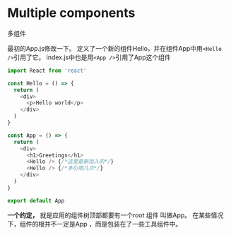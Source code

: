 # Multiple components
多组件

最初的App.js修改一下。
定义了一个新的组件Hello，并在组件App中用`<Hello />`引用了它。
index.js中也是用`<App />`引用了App这个组件
```js
import React from 'react'

const Hello = () => {
  return (
    <div>
      <p>Hello world</p>
    </div>
  )
}

const App = () => {
  return (
    <div>
      <h1>Greetings</h1>
      <Hello /> {/*这里是新加入的*/}
      <Hello /> {/*多引用几次*/}
    </div>
  )
}

export default App
```

**一个约定，**
就是应用的组件树顶部都要有一个root 组件 叫做App。
在某些情况下，组件的根并不一定是App ，而是包装在了一些工具组件中。